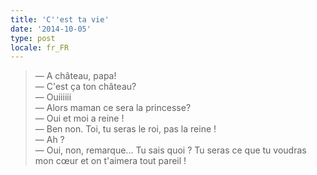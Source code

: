 ```yaml
---
title: 'C''est ta vie'
date: '2014-10-05'
type: post
locale: fr_FR
---
```


> — A château, papa!  
> — C'est ça ton château?  
> — Ouiiiiii  
> — Alors maman ce sera la princesse?  
> — Oui et moi a reine !  
> — Ben non. Toi, tu seras le roi, pas la reine !  
> — Ah ?  
> — Oui, non, remarque... Tu sais quoi ? Tu seras ce que tu voudras mon cœur et on t'aimera tout pareil !

